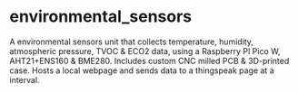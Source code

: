 # environmental_sensors
A environmental sensors unit that collects temperature, humidity, atmospheric pressure, TVOC & ECO2 data, using a Raspberry PI Pico W, AHT21+ENS160 & BME280. Includes custom CNC milled PCB & 3D-printed case. Hosts a local webpage and sends data to a thingspeak page at a interval.
